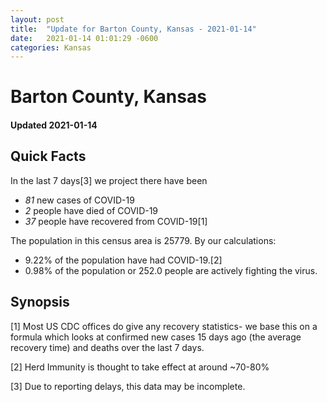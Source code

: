 ```yaml
---
layout: post
title:  "Update for Barton County, Kansas - 2021-01-14"
date:   2021-01-14 01:01:29 -0600
categories: Kansas
---
```


# Barton County, Kansas
#### Updated 2021-01-14

## Quick Facts

In the last 7 days[3] we project there have been
- *81* new cases of COVID-19
- *2* people have died of COVID-19
- *37* people have recovered from COVID-19[1]

The population in this census area is 25779. By our calculations:
- 9.22% of the population have had COVID-19.[2]
- 0.98% of the population or 252.0 people are actively fighting the virus.

## Synopsis




[1] Most US CDC offices do give any recovery statistics- we base this on a formula which looks at confirmed new cases
15 days ago (the average recovery time) and deaths over the last 7 days.

[2] Herd Immunity is thought to take effect at around ~70-80%

[3] Due to reporting delays, this data may be incomplete.
 
    